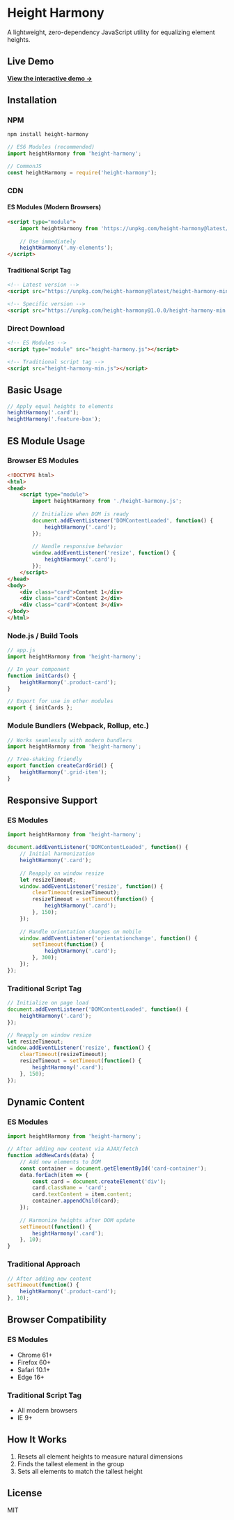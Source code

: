 # Height Harmony

A lightweight, zero-dependency JavaScript utility for equalizing element heights.

## Live Demo

**[View the interactive demo →](https://byronjohnson.github.io/height-harmony/demo/)**

## Installation

### NPM
```bash
npm install height-harmony
```

```javascript
// ES6 Modules (recommended)
import heightHarmony from 'height-harmony';

// CommonJS
const heightHarmony = require('height-harmony');
```

### CDN

#### ES Modules (Modern Browsers)
```html
<script type="module">
    import heightHarmony from 'https://unpkg.com/height-harmony@latest/height-harmony.js';
    
    // Use immediately
    heightHarmony('.my-elements');
</script>
```

#### Traditional Script Tag
```html
<!-- Latest version -->
<script src="https://unpkg.com/height-harmony@latest/height-harmony-min.js"></script>

<!-- Specific version -->
<script src="https://unpkg.com/height-harmony@1.0.0/height-harmony-min.js"></script>
```

### Direct Download
```html
<!-- ES Modules -->
<script type="module" src="height-harmony.js"></script>

<!-- Traditional script tag -->
<script src="height-harmony-min.js"></script>
```

## Basic Usage

```javascript
// Apply equal heights to elements
heightHarmony('.card');
heightHarmony('.feature-box');
```

## ES Module Usage

### Browser ES Modules
```html
<!DOCTYPE html>
<html>
<head>
    <script type="module">
        import heightHarmony from './height-harmony.js';
        
        // Initialize when DOM is ready
        document.addEventListener('DOMContentLoaded', function() {
            heightHarmony('.card');
        });
        
        // Handle responsive behavior
        window.addEventListener('resize', function() {
            heightHarmony('.card');
        });
    </script>
</head>
<body>
    <div class="card">Content 1</div>
    <div class="card">Content 2</div>
    <div class="card">Content 3</div>
</body>
</html>
```

### Node.js / Build Tools
```javascript
// app.js
import heightHarmony from 'height-harmony';

// In your component
function initCards() {
    heightHarmony('.product-card');
}

// Export for use in other modules
export { initCards };
```

### Module Bundlers (Webpack, Rollup, etc.)
```javascript
// Works seamlessly with modern bundlers
import heightHarmony from 'height-harmony';

// Tree-shaking friendly
export function createCardGrid() {
    heightHarmony('.grid-item');
}
```

## Responsive Support

### ES Modules
```javascript
import heightHarmony from 'height-harmony';

document.addEventListener('DOMContentLoaded', function() {
    // Initial harmonization
    heightHarmony('.card');
    
    // Reapply on window resize
    let resizeTimeout;
    window.addEventListener('resize', function() {
        clearTimeout(resizeTimeout);
        resizeTimeout = setTimeout(function() {
            heightHarmony('.card');
        }, 150);
    });
    
    // Handle orientation changes on mobile
    window.addEventListener('orientationchange', function() {
        setTimeout(function() {
            heightHarmony('.card');
        }, 300);
    });
});
```

### Traditional Script Tag
```javascript
// Initialize on page load
document.addEventListener('DOMContentLoaded', function() {
    heightHarmony('.card');
});

// Reapply on window resize
let resizeTimeout;
window.addEventListener('resize', function() {
    clearTimeout(resizeTimeout);
    resizeTimeout = setTimeout(function() {
        heightHarmony('.card');
    }, 150);
});
```

## Dynamic Content

### ES Modules
```javascript
import heightHarmony from 'height-harmony';

// After adding new content via AJAX/fetch
function addNewCards(data) {
    // Add new elements to DOM
    const container = document.getElementById('card-container');
    data.forEach(item => {
        const card = document.createElement('div');
        card.className = 'card';
        card.textContent = item.content;
        container.appendChild(card);
    });
    
    // Harmonize heights after DOM update
    setTimeout(function() {
        heightHarmony('.card');
    }, 10);
}
```

### Traditional Approach
```javascript
// After adding new content
setTimeout(function() {
    heightHarmony('.product-card');
}, 10);
```

## Browser Compatibility

### ES Modules
- Chrome 61+
- Firefox 60+
- Safari 10.1+
- Edge 16+

### Traditional Script Tag
- All modern browsers
- IE 9+

## How It Works

1. Resets all element heights to measure natural dimensions
2. Finds the tallest element in the group
3. Sets all elements to match the tallest height

## License

MIT